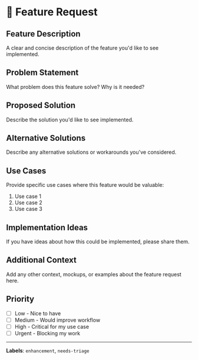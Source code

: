# 🚀 Feature Request

## **Feature Description**
A clear and concise description of the feature you'd like to see implemented.

## **Problem Statement**
What problem does this feature solve? Why is it needed?

## **Proposed Solution**
Describe the solution you'd like to see implemented.

## **Alternative Solutions**
Describe any alternative solutions or workarounds you've considered.

## **Use Cases**
Provide specific use cases where this feature would be valuable:
1. Use case 1
2. Use case 2
3. Use case 3

## **Implementation Ideas**
If you have ideas about how this could be implemented, please share them.

## **Additional Context**
Add any other context, mockups, or examples about the feature request here.

## **Priority**
- [ ] Low - Nice to have
- [ ] Medium - Would improve workflow
- [ ] High - Critical for my use case
- [ ] Urgent - Blocking my work

---

**Labels**: `enhancement`, `needs-triage`
